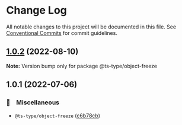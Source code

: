# Change Log

All notable changes to this project will be documented in this file.
See [Conventional Commits](https://conventionalcommits.org) for commit guidelines.

## [1.0.2](https://github.com/bluelovers/ws-ts-type/compare/@ts-type/object-freeze@1.0.1...@ts-type/object-freeze@1.0.2) (2022-08-10)

**Note:** Version bump only for package @ts-type/object-freeze





## 1.0.1 (2022-07-06)


### 🔖　Miscellaneous

* `@ts-type/object-freeze` ([c6b78cb](https://github.com/bluelovers/ws-ts-type/commit/c6b78cb4481d83337e8e981df108709bf2d258e3))

